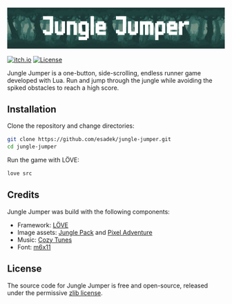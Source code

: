 ![Jungle Jumper](assets/banner.png)

[![itch.io](https://img.shields.io/badge/available_on-itch.io-fa5c5c)](https://emilsadek.itch.io/jungle-jumper)
[![License](https://img.shields.io/github/license/esadek/jungle-jumper)](LICENSE)

Jungle Jumper is a one-button, side-scrolling, endless runner game developed with Lua. Run and jump through the jungle while avoiding the spiked obstacles to reach a high score.

## Installation

Clone the repository and change directories:

```bash
git clone https://github.com/esadek/jungle-jumper.git
cd jungle-jumper
```

Run the game with LÖVE:

```bash
love src
```

## Credits

Jungle Jumper was build with the following components:

- Framework: [LÖVE](https://www.love2d.org/)
- Image assets: [Jungle Pack](https://jesse-m.itch.io/jungle-pack) and [Pixel Adventure](https://pixelfrog-assets.itch.io/pixel-adventure-1)
- Music: [Cozy Tunes](https://pizzadoggy.itch.io/cozy-tunes)
- Font: [m6x11](https://managore.itch.io/m6x11)

## License

The source code for Jungle Jumper is free and open-source, released under the permissive [zlib license](LICENSE).
